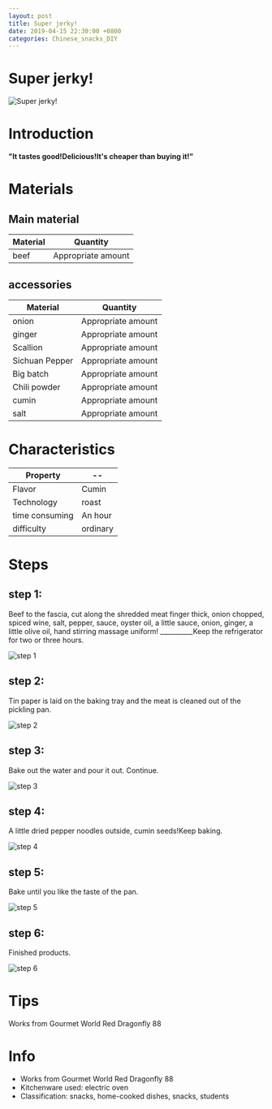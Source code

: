 ```yaml
---
layout: post
title: Super jerky!
date: 2019-04-15 22:30:00 +0800
categories: Chinese_snacks_DIY
---
```


# Super jerky!

![Super jerky!]({{site.baseurl}}/img/427547/427547.jpg)

# Introduction

**"It tastes good!Delicious!It's cheaper than buying it!"**

# Materials


## Main material

Material|Quantity
--|--
beef|Appropriate amount

## accessories

Material|Quantity
--|--
onion|Appropriate amount
ginger|Appropriate amount
Scallion|Appropriate amount
Sichuan Pepper|Appropriate amount
Big batch|Appropriate amount
Chili powder|Appropriate amount
cumin|Appropriate amount
salt|Appropriate amount

# Characteristics

Property|--
--|--
Flavor|Cumin
Technology|roast
time consuming|An hour
difficulty|ordinary

# Steps

## step 1:

Beef to the fascia, cut along the shredded meat finger thick, onion chopped, spiced wine, salt, pepper, sauce, oyster oil, a little sauce, onion, ginger, a little olive oil, hand stirring massage uniform! __________Keep the refrigerator for two or three hours.

![step 1]({{site.baseurl}}/img/427547/1.jpg)

## step 2:

Tin paper is laid on the baking tray and the meat is cleaned out of the pickling pan.

![step 2]({{site.baseurl}}/img/427547/2.jpg)

## step 3:

Bake out the water and pour it out. Continue.

![step 3]({{site.baseurl}}/img/427547/3.jpg)

## step 4:

A little dried pepper noodles outside, cumin seeds!Keep baking.

![step 4]({{site.baseurl}}/img/427547/4.jpg)

## step 5:

Bake until you like the taste of the pan.

![step 5]({{site.baseurl}}/img/427547/5.jpg)

## step 6:

Finished products.

![step 6]({{site.baseurl}}/img/427547/6.jpg)

# Tips

Works from Gourmet World Red Dragonfly 88

# Info

- Works from Gourmet World Red Dragonfly 88
- Kitchenware used: electric oven
- Classification: snacks, home-cooked dishes, snacks, students